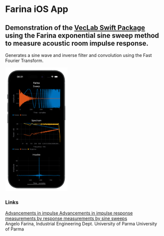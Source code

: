 # Farina iOS App

## Demonstration of the [VecLab Swift Package](https://github.com/marcuspainter/VecLab) using the Farina exponential sine sweep method to measure acoustic room impulse response.

Generates a sine wave and inverse filter and convolution using the Fast Fourier Transform.

<img src="/FarinaApp.png" alt="drawing" width="200"/>

### Links

[Advancements in impulse Advancements in impulse response measurements by response measurements by sine sweeps](http://pcfarina.eng.unipr.it/Public/Presentations/AES122-Farina.pdf)\
Angelo Farina, Industrial Engineering Dept. University of Parma University of Parma

